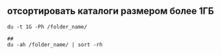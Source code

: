 ## отсортировать каталоги размером более 1ГБ
```
du -t 1G -Ph /folder_name/

##
du -ah /folder_name/ | sort -rh
